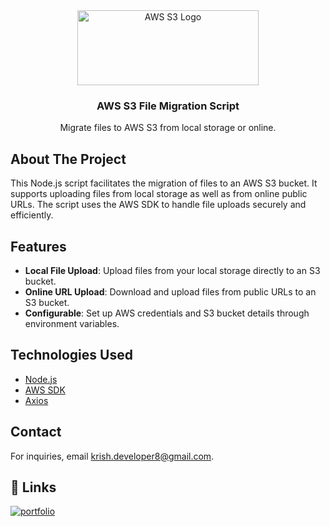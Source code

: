 <div align="center">
  <a href="https://aws.amazon.com/s3/">
    <img src="https://encrypted-tbn0.gstatic.com/images?q=tbn:ANd9GcTykZz5qQfpzAuq-tjTJGDAbR0X-ui1PjMDTg&s" alt="AWS S3 Logo" width="290" height="120">
  </a>
  <h3 align="center">AWS S3 File Migration Script</h3>
  <p align="center">
    Migrate files to AWS S3 from local storage or online.
  </p>
</div>

## About The Project

This Node.js script facilitates the migration of files to an AWS S3 bucket. It supports uploading files from local storage as well as from online public URLs. The script uses the AWS SDK to handle file uploads securely and efficiently.

## Features

- **Local File Upload**: Upload files from your local storage directly to an S3 bucket.
- **Online URL Upload**: Download and upload files from public URLs to an S3 bucket.
- **Configurable**: Set up AWS credentials and S3 bucket details through environment variables.

## Technologies Used

- [Node.js](https://nodejs.org)
- [AWS SDK](https://aws.amazon.com/sdk-for-node-js/)
- [Axios](https://axios-http.com/docs/intro)




## Contact

For inquiries, email [krish.developer8@gmail.com](mailto:krish.developer8@gmail.com).

## 🔗 Links

[![portfolio](https://img.shields.io/badge/my_portfolio-000?style=for-the-badge&logo=ko-fi&logoColor=white)](https://github.com/krish-developer)
